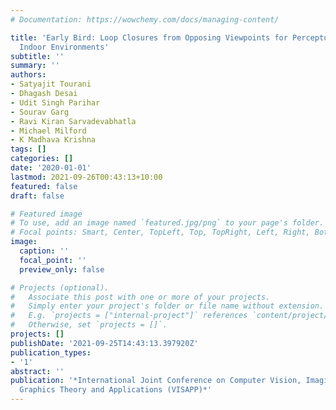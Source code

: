 ```yaml
---
# Documentation: https://wowchemy.com/docs/managing-content/

title: 'Early Bird: Loop Closures from Opposing Viewpoints for Perceptually-Aliased
  Indoor Environments'
subtitle: ''
summary: ''
authors:
- Satyajit Tourani
- Dhagash Desai
- Udit Singh Parihar
- Sourav Garg
- Ravi Kiran Sarvadevabhatla
- Michael Milford
- K Madhava Krishna
tags: []
categories: []
date: '2020-01-01'
lastmod: 2021-09-26T00:43:13+10:00
featured: false
draft: false

# Featured image
# To use, add an image named `featured.jpg/png` to your page's folder.
# Focal points: Smart, Center, TopLeft, Top, TopRight, Left, Right, BottomLeft, Bottom, BottomRight.
image:
  caption: ''
  focal_point: ''
  preview_only: false

# Projects (optional).
#   Associate this post with one or more of your projects.
#   Simply enter your project's folder or file name without extension.
#   E.g. `projects = ["internal-project"]` references `content/project/deep-learning/index.md`.
#   Otherwise, set `projects = []`.
projects: []
publishDate: '2021-09-25T14:43:13.397920Z'
publication_types:
- '1'
abstract: ''
publication: '*International Joint Conference on Computer Vision, Imaging and Computer
  Graphics Theory and Applications (VISAPP)*'
---
```

